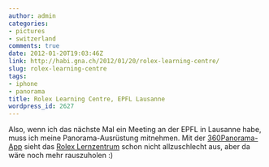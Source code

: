 ```yaml
---
author: admin
categories:
- pictures
- switzerland
comments: true
date: 2012-01-20T19:03:46Z
link: http://habi.gna.ch/2012/01/20/rolex-learning-centre/
slug: rolex-learning-centre
tags:
- iphone
- panorama
title: Rolex Learning Centre, EPFL Lausanne
wordpress_id: 2627
---
```


Also, wenn ich das nächste Mal ein Meeting an der EPFL in Lausanne habe, muss ich meine Panorama-Ausrüstung mitnehmen. Mit der [360Panorama-App](http://occipital.com/360/app) sieht das [Rolex Lernzentrum](http://www.rolexlearningcenter.ch/) schon nicht allzuschlecht aus, aber da wäre noch mehr rauszuholen :)




